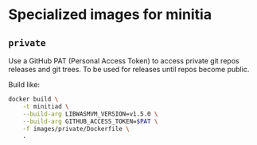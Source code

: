 # Specialized images for minitia

## `private`

Use a GitHub PAT (Personal Access Token) to access private git repos releases and git trees.
To be used for releases until repos become public.

Build like:

``` bash
docker build \
    -t minitiad \
    --build-arg LIBWASMVM_VERSION=v1.5.0 \
    --build-arg GITHUB_ACCESS_TOKEN=$PAT \
    -f images/private/Dockerfile \
    .
```
